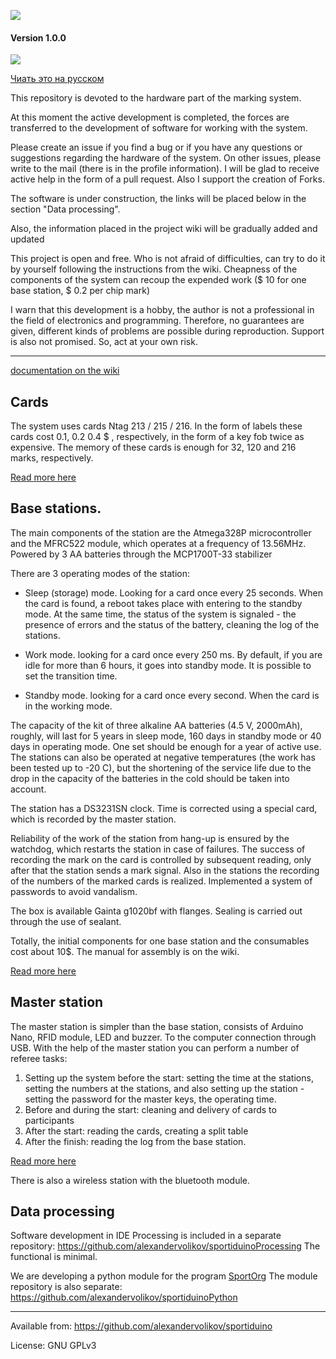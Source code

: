﻿![](https://raw.githubusercontent.com/alexandervolikov/sportiduino/master/Images/logo.png)

#### Version 1.0.0

![](https://raw.githubusercontent.com/alexandervolikov/sportIDuino/master/Images/Sportiduino.JPG)

[Чиать это на русском](https://github.com/alexandervolikov/sportiduino/blob/master/README.ru.md)

This repository is devoted to the hardware part of the marking system.

At this moment the active development is completed, the forces are transferred to the development of software for working with the system.

Please create an issue if you find a bug or if you have any questions or suggestions regarding the hardware of the system. On other issues, please write to the mail (there is in the profile information).
I will be glad to receive active help in the form of a pull request. Also I support the creation of Forks.

The software is under construction, the links will be placed below in the section "Data processing".

Also, the information placed in the project wiki will be gradually added and updated

This project is open and free. Who is not afraid of difficulties, can try to do it by yourself following the instructions from the wiki. Сheapness of the components of the system can recoup the expended work ($ 10 for one base station, $ 0.2 per chip mark)

I warn that this development is a hobby, the author is not a professional in the field of electronics and programming. Therefore, no guarantees are given, different kinds of problems are possible during reproduction. Support is also not promised. So, act at your own risk. 

****

[documentation on the wiki](https://github.com/alexandervolikov/sportiduino/wiki/Sportiduino)

## Cards

The system uses cards Ntag 213 / 215 / 216. In the form of labels these cards cost 0.1, 0.2 0.4 $ , respectively, in the form of a key fob twice as expensive. The memory of these cards is enough for 32, 120 and 216 marks, respectively.

[Read more here](https://github.com/alexandervolikov/sportiduino/wiki/Card-Ntag)

## Base stations.

The main components of the station are the Atmega328P microcontroller and the MFRC522 module, which operates at a frequency of 13.56MHz. Powered by 3 AA batteries through the MCP1700T-33 stabilizer

There are 3 operating modes of the station:

* Sleep (storage) mode. Looking for a card once every 25 seconds. When the card is found, a reboot takes place with entering to the standby mode. At the same time, the status of the system is signaled - the presence of errors and the status of the battery, cleaning the log of the stations.

* Work mode. looking for a card once every 250 ms. By default, if you are idle for more than 6 hours, it goes into standby mode. It is possible to set the transition time.

* Standby mode. looking for a card once every second. When the card is in the working mode.

The capacity of the kit of three alkaline AA batteries (4.5 V, 2000mAh), roughly, will last for 5 years in sleep mode, 160 days in standby mode or 40 days in operating mode. One set should be enough for a year of active use.
The stations can also be operated at negative temperatures (the work has been tested up to -20 C), but the shortening of the service life due to the drop in the capacity of the batteries in the cold should be taken into account.

The station has a DS3231SN clock. Time is corrected using a special card, which is recorded by the master station.

Reliability of the work of the station from hang-up is ensured by the watchdog, which restarts the station in case of failures. The success of recording the mark on the card is controlled by subsequent reading, only after that the station sends a mark signal. Also in the stations the recording of the numbers of the marked cards is realized. Implemented a system of passwords to avoid vandalism.

The box is available Gainta g1020bf with flanges. Sealing is carried out through the use of sealant.

Totally, the initial components for one base station and the consumables cost about 10$. The manual for assembly is on the wiki.

[Read more here](https://github.com/alexandervolikov/sportiduino/wiki/Base-station)

## Master station

The master station is simpler than the base station, consists of Arduino Nano, RFID module, LED and buzzer.
To the computer connection through USB. With the help of the master station you can perform a number of referee tasks:

1. Setting up the system before the start: setting the time at the stations, setting the numbers at the stations, and also setting up the station - setting the password for the master keys, the operating time.
2. Before and during the start: cleaning and delivery of cards to participants
3. After the start: reading the cards, creating a split table
4. After the finish: reading the log from the base station.

[Read more here](https://github.com/alexandervolikov/sportiduino/wiki/Master-station)

There is also a wireless station with the bluetooth module. 

## Data processing

Software development in IDE Processing is included in a separate repository:
https://github.com/alexandervolikov/sportiduinoProcessing
The functional is minimal.

We are developing a python module for the program [SportOrg](https://github.com/sportorg/pysport)
The module repository is also separate:
https://github.com/alexandervolikov/sportiduinoPython

***********
Available from:  https://github.com/alexandervolikov/sportiduino
 
License:         GNU GPLv3